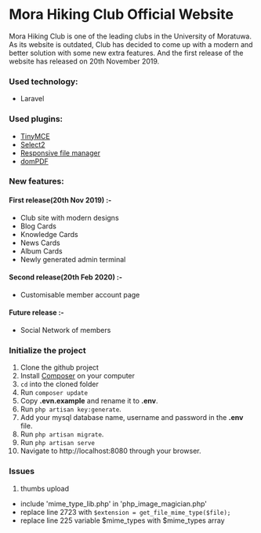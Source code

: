 # Mora Hiking Club Official Website
Mora Hiking Club is one of the leading clubs in the University of Moratuwa. As its website is outdated, Club has decided to come up with a modern and better solution with some new extra features. And the first release of the website has released on 20th November 2019.

### Used technology:
- Laravel

### Used plugins:
- [TinyMCE](https://www.tiny.cloud/)
- [Select2](https://select2.org/)
- [Responsive file manager](https://www.responsivefilemanager.com/)
- [domPDF](https://github.com/barryvdh/laravel-dompdf)

### New features:
#### First release(20th Nov 2019) :-
- Club site with modern designs
- Blog Cards
- Knowledge Cards
- News Cards
- Album Cards
- Newly generated admin terminal

#### Second release(20th Feb 2020) :-
- Customisable member account page

#### Future release :-
- Social Network of members

### Initialize the project
1. Clone the github project
1. Install [Composer](http://getcomposer.org) on your computer
1. `cd` into the cloned folder
1. Run `composer update`
1. Copy __.evn.example__ and rename it to __.env__.
1. Run `php artisan key:generate`.
1. Add your mysql database name, username and password in the __.env__ file.
1. Run `php artisan migrate`.
1. Run `php artisan serve`
1. Navigate to http://localhost:8080 through your browser.

### Issues

1. thumbs upload
- include 'mime_type_lib.php' in 'php_image_magician.php'
- replace line 2723 with `$extension = get_file_mime_type($file);`
- replace line 225 variable $mime_types with $mime_types array
